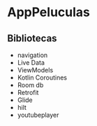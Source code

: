 # AppPeluculas
##  Bibliotecas
 - navigation
 - Live Data 
 - ViewModels
 - Kotlin Coroutines
 - Room db
 - Retrofit
 - Glide
 - hilt
 - youtubeplayer
